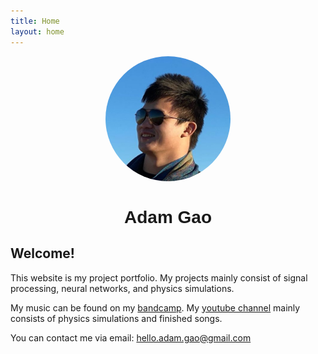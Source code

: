```yaml
---
title: Home
layout: home
---
```


<head>
<style>
  h1 {text-align: center;}
  img {
  border-radius: 50%;
}
</style>
</head>

<body>
  <div style="text-align: center;">
  <!-- Avatar --><img src="/images/home/avatar.jpg" alt="Adam Gao" class="avatar" itemprop="image"
                      width=200
                      height=200><!-- Name and Suffix -->
  </div>
  <div style="text-align: center;">
  <h1 style = "font-family: sans-serif">Adam Gao
  </h1>
  </div>

<h2>Welcome!</h2>
  
  <p>This website is my project portfolio. My projects mainly consist of signal processing, neural networks, and physics simulations.</p>
  
  <p>My music can be found on my <a href="https://adamgao.bandcamp.com">bandcamp</a>. My <a href="https://www.youtube.com/@adamgaosignals">youtube channel</a> mainly consists of physics simulations and finished songs.</p>

  <p>You can contact me via email: <a href="mailto:hello.adam.gao@gmail.com">hello.adam.gao@gmail.com</a></p>
</body>